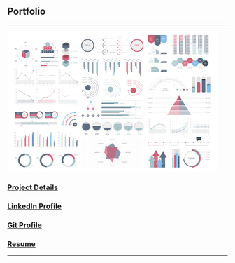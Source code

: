 ## Portfolio

---

<img src="images/dummy_thumbnail.jpg?raw=true"/>



### [Project Details](https://docs.google.com/spreadsheets/d/1NY9zeFzRnt82lh-C0JcRfNSrIoQ9VASVA8fHoBmVrWQ/edit?usp=sharing)
### [LinkedIn Profile](www.linkedin.com/in/mukesh-bhakuni-3ba486135)
### [Git Profile](www.github.com/mukeshbhakuni)
### [Resume]()



---





